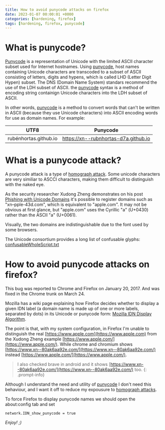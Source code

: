 ```yaml
---
title: How to avoid punycode attacks on firefox
date: 2023-01-07 00:00:01 +0000
categories: [hardening, firefox]
tags: [hardening, firefox, punycode]
---
```


 # What is punycode?

[Punycode][1] is a representation of Unicode with the limited ASCII character subset used for Internet hostnames.
Using [punycode][1], host names containing Unicode characters are transcoded to a subset of ASCII consisting of letters, digits and hypens, which is called LHD (Letter Digit Hypen) subset.
The DNS (Domain Name System) standars recommend the use of the LDH subset of ASCII.
the [punycode][1] syntax is a method of encoding string containign Unicode characters into the LDH subset of ASCII.
 
In other words, [punycode][1] is a method to convert words that can't be written in ASCII (because they use Unicode characters) into ASCII encoding words for use as domain names.
For example: 

| UTF8                   | Punycode                             | 
-------------------------|--------------------------------------|
| rubénhortas.github.io  | https://xn--rubnhortas-d7a.github.io |


# What is a punycode attack?

A punycode attack is a type of [homograph attack][2].
Some unicode characters are very similiar to ASCCI characters, making them difficult to distinguish with the naked eye. 

As the security researcher Xudong Zheng demonstrates on his post [Phishing with Unicode Domains](https://www.xudongz.com/blog/2017/idn-phishing/) it's possible to register domains such as "xn–pple-43d.com", which is equivalent to "аpple.com". 
It may not be obvious at first glance, but "аpple.com" uses the Cyrillic "а" (U+0430) rather than the ASCII "a" (U+0061).
 
Visually, the two domains are indistinguishable due to the font used by some browsers.

The Unicode consortium provides a long list of confusable glyphs: [confusableWholeScript.txt](https://unicode.org/reports/tr39/data/confusablesWholeScript.txt)  

# How to avoid punycode attacks on firefox?

This bug was reported to Chrome and Firefox on January 20, 2017.
And was fixed in the Chrome trunk on March 24.

Mozilla has a wiki page explaining how Firefox decides whether to display a given IDN label (a domain name is made up of one or more labels, separated by dots) in its Unicode or punycode form: [Mozilla IDN Display Algorithm](https://wiki.mozilla.org/IDN_Display_Algorithm).

The point is that, with my system configuration, in Firefox I'm unable to distinguish the real [https://www.apple.com](https://www.apple.com) from the Xudong Zheng example [https://www.аррӏе.com/](https://www.аррӏе.com/). While chrome and chromium shows [https://www.xn--80ak6aa92e.com/](https://www.xn--80ak6aa92e.com/) instead [https://www.аррӏе.com/](https://www.аррӏе.com/).

> I also checked brave in android and it shows [https://www.xn--80ak6aa92e.com/](https://www.xn--80ak6aa92e.com/) too.
{: .prompt-info}

Although I understand the need and utility of [punycode][1] I don't need this behaviour, and I want it off to reduce my expousure to [homograph attacks][2]. 

To force Firefox to display punycode names we should open the about:config tab and set

```
network.IDN_show_punycode = true
```

[1]:https://en.wikipedia.org/wiki/Punycode
[2]:https://en.wikipedia.org/wiki/IDN_homograph_attack

*Enjoy! ;)*
